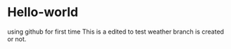 # Hello-world
using github for first time
This is a edited to test weather branch is created or not.
